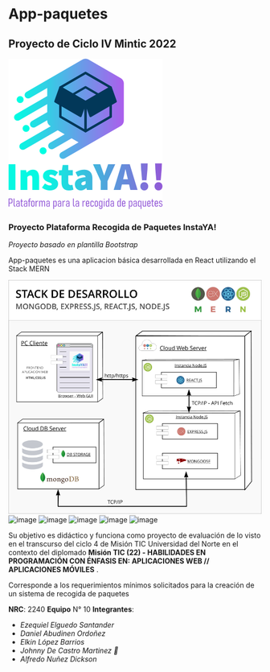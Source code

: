 # App-paquetes
## Proyecto de Ciclo IV Mintic 2022

![](./images/logo.png)

### Proyecto Plataforma Recogida de Paquetes InstaYA!

_Proyecto basado en plantilla Bootstrap_

App-paquetes es una aplicacion básica desarrollada en React utilizando el Stack MERN

![](./images/diagrama-despliegue.png)
![image](https://user-images.githubusercontent.com/114593149/224511447-580f2a0f-e1c1-4cd5-8b3f-cfdcb7ce6ee9.png)
![image](https://user-images.githubusercontent.com/114593149/224511465-0491ecee-dd1e-4ffb-80d5-ebc48c7863fe.png)
![image](https://user-images.githubusercontent.com/114593149/224511480-18158f06-cb20-4b5c-b5a7-c65c5e58bac8.png)
![image](https://user-images.githubusercontent.com/114593149/224511489-d07b20b7-4413-4a0c-b1ed-b108e380f1c5.png)
![image](https://user-images.githubusercontent.com/114593149/224511498-fcd1509f-5011-4147-a94f-bd61729c88ca.png)


Su objetivo es didáctico y funciona como proyecto de evaluación de lo visto en el transcurso del ciclo 4 de Misión TIC Universidad del Norte en el contexto del diplomado __Misión TIC (22) - HABILIDADES EN PROGRAMACIÓN CON ÉNFASIS EN: APLICACIONES WEB // APLICACIONES MÓVILES__ . 

Corresponde a los requerimientos mínimos solicitados para la creación de un sistema de recogida de paquetes

**NRC**: 2240
**Equipo** N° 10
**Integrantes**: 

* *Ezequiel Elguedo Santander*
* *Daniel Abudinen Ordoñez*
* *Elkin López Barrios*
* *Johnny De Castro Martinez  🚴*
* *Alfredo Nuñez Dickson*
